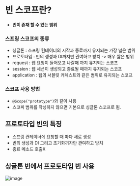 # 빈 스코프란?
- **빈이 존재 할 수 있는 범위**

### 스프링 스코프의 종류
- 싱글톤 : 스프링 컨테이너의 시작과 종료까지 유지되는 가장 넓은 범위
- 프로토타입 : 빈의 생성과 DI까지만 관여하고 방치 -> 매우 짧은 범위
- request : 웹 요청이 들어오고 나갈때 까지 유지되는 스코프
- session : 웹 세션이 생성되고 종료될 때까지 유지되는 스코프
- application : 웹의 서블릿 커텍스트와 같은 범위로 유지되는 스코프

### 스코프 사용 방법 
- ```@Scope("prototype")```와 같이 사용
- 스코피 범위를 작성하지 않으면 기본으로 싱글톤 스코프로 됨.

## 프로토타입 빈의 특징
- 스프링 컨테이너에 요청할 때 마다 새로 생성
- 빈의 생성과 DI 그리고 초기화끼자만 관여하고 방치
- 종료 메소드 호출X

## 싱글톤 빈에서 프로토타입 빈 사용

![image](https://user-images.githubusercontent.com/59104703/167069273-8623dbfd-20d6-4bad-96ca-d8c2c7288453.png)
